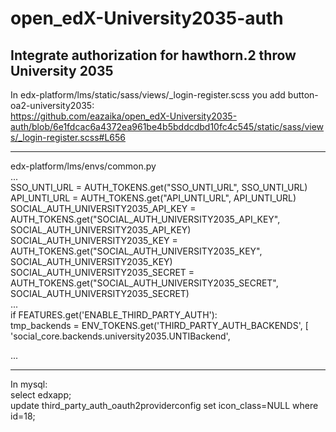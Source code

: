 # open_edX-University2035-auth
Integrate authorization for hawthorn.2 throw University 2035
-
In edx-platform/lms/static/sass/views/_login-register.scss you add button-oa2-university2035:  
https://github.com/eazaika/open_edX-University2035-auth/blob/6e1fdcac6a4372ea961be4b5bddcdbd10fc4c545/static/sass/views/_login-register.scss#L656  
***
edx-platform/lms/envs/common.py  
...  
SSO_UNTI_URL = AUTH_TOKENS.get("SSO_UNTI_URL", SSO_UNTI_URL)  
API_UNTI_URL = AUTH_TOKENS.get("API_UNTI_URL", API_UNTI_URL)  
SOCIAL_AUTH_UNIVERSITY2035_API_KEY = AUTH_TOKENS.get("SOCIAL_AUTH_UNIVERSITY2035_API_KEY", SOCIAL_AUTH_UNIVERSITY2035_API_KEY)  
SOCIAL_AUTH_UNIVERSITY2035_KEY = AUTH_TOKENS.get("SOCIAL_AUTH_UNIVERSITY2035_KEY", SOCIAL_AUTH_UNIVERSITY2035_KEY)  
SOCIAL_AUTH_UNIVERSITY2035_SECRET = AUTH_TOKENS.get("SOCIAL_AUTH_UNIVERSITY2035_SECRET", SOCIAL_AUTH_UNIVERSITY2035_SECRET)  
...  
if FEATURES.get('ENABLE_THIRD_PARTY_AUTH'):  
    tmp_backends = ENV_TOKENS.get('THIRD_PARTY_AUTH_BACKENDS', [  
        'social_core.backends.university2035.UNTIBackend',  
     
...
***
In mysql:  
select edxapp;  
update third_party_auth_oauth2providerconfig set icon_class=NULL where id=18;  

